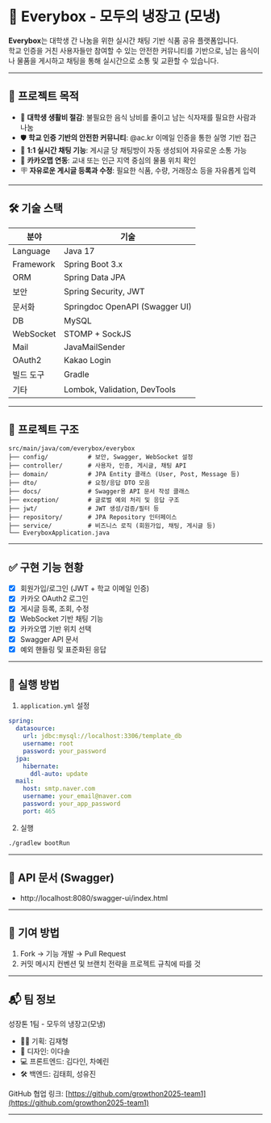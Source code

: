 
# 🎁 Everybox - 모두의 냉장고 (모냉)

**Everybox**는 대학생 간 나눔을 위한 실시간 채팅 기반 식품 공유 플랫폼입니다.  
학교 인증을 거친 사용자들만 참여할 수 있는 안전한 커뮤니티를 기반으로, 남는 음식이나 물품을 게시하고 채팅을 통해 실시간으로 소통 및 교환할 수 있습니다.

---

## 🎯 프로젝트 목적

- 🌱 **대학생 생활비 절감**: 불필요한 음식 낭비를 줄이고 남는 식자재를 필요한 사람과 나눔
- 🛡 **학교 인증 기반의 안전한 커뮤니티**: @ac.kr 이메일 인증을 통한 실명 기반 접근
- 💬 **1:1 실시간 채팅 기능**: 게시글 당 채팅방이 자동 생성되어 자유로운 소통 가능
- 📍 **카카오맵 연동**: 교내 또는 인근 지역 중심의 물품 위치 확인
- 🪧 **자유로운 게시글 등록과 수정**: 필요한 식품, 수량, 거래장소 등을 자유롭게 입력

---

## 🛠 기술 스택

| 분야        | 기술 |
|-------------|------|
| Language    | Java 17 |
| Framework   | Spring Boot 3.x |
| ORM         | Spring Data JPA |
| 보안       | Spring Security, JWT |
| 문서화      | Springdoc OpenAPI (Swagger UI) |
| DB          | MySQL |
| WebSocket   | STOMP + SockJS |
| Mail        | JavaMailSender |
| OAuth2      | Kakao Login |
| 빌드 도구   | Gradle |
| 기타        | Lombok, Validation, DevTools |

---

## 📁 프로젝트 구조

```
src/main/java/com/everybox/everybox
├── config/           # 보안, Swagger, WebSocket 설정
├── controller/       # 사용자, 인증, 게시글, 채팅 API
├── domain/           # JPA Entity 클래스 (User, Post, Message 등)
├── dto/              # 요청/응답 DTO 모음
├── docs/             # Swagger용 API 문서 작성 클래스
├── exception/        # 글로벌 예외 처리 및 응답 구조
├── jwt/              # JWT 생성/검증/필터 등
├── repository/       # JPA Repository 인터페이스
├── service/          # 비즈니스 로직 (회원가입, 채팅, 게시글 등)
└── EveryboxApplication.java
```

---

## ✅ 구현 기능 현황

- [x] 회원가입/로그인 (JWT + 학교 이메일 인증)
- [x] 카카오 OAuth2 로그인
- [x] 게시글 등록, 조회, 수정
- [x] WebSocket 기반 채팅 기능
- [x] 카카오맵 기반 위치 선택
- [x] Swagger API 문서
- [x] 예외 핸들링 및 표준화된 응답

---

## 🧪 실행 방법

1. `application.yml` 설정

```yaml
spring:
  datasource:
    url: jdbc:mysql://localhost:3306/template_db
    username: root
    password: your_password
  jpa:
    hibernate:
      ddl-auto: update
  mail:
    host: smtp.naver.com
    username: your_email@naver.com
    password: your_app_password
    port: 465
```

2. 실행

```bash
./gradlew bootRun
```

---

## 📄 API 문서 (Swagger)

- http://localhost:8080/swagger-ui/index.html

---

## 🤝 기여 방법

1. Fork → 기능 개발 → Pull Request
2. 커밋 메시지 컨벤션 및 브랜치 전략을 프로젝트 규칙에 따를 것

---

## 📬 팀 정보

성장톤 1팀 - 모두의 냉장고(모냉)
- 👨‍💻 기획: 김재형
- 🎨 디자인: 이다솔
- 💻 프론트엔드: 김다인, 차예린
- 🛠 백엔드: 김태희, 성유진

GitHub 협업 링크: [https://github.com/growthon2025-team1](https://github.com/growthon2025-team1)

---
